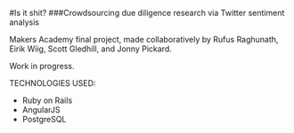 #Is it shit?
###Crowdsourcing due diligence research via Twitter sentiment analysis

Makers Academy final project, made collaboratively by Rufus Raghunath, Eirik Wiig, Scott Gledhill, and Jonny Pickard.

Work in progress.

TECHNOLOGIES USED:

- Ruby on Rails
- AngularJS
- PostgreSQL
